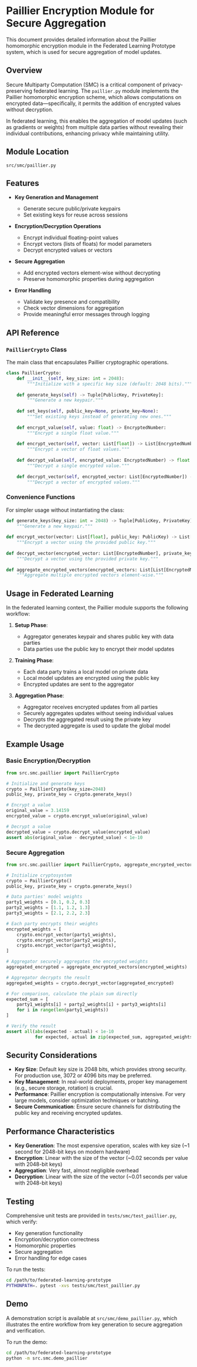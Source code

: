 # Paillier Encryption Module for Secure Aggregation

This document provides detailed information about the Paillier homomorphic encryption module 
in the Federated Learning Prototype system, which is used for secure aggregation of model updates.

## Overview

Secure Multiparty Computation (SMC) is a critical component of privacy-preserving federated learning. 
The `paillier.py` module implements the Paillier homomorphic encryption scheme, which allows 
computations on encrypted data—specifically, it permits the addition of encrypted values without 
decryption.

In federated learning, this enables the aggregation of model updates (such as gradients or weights) 
from multiple data parties without revealing their individual contributions, enhancing privacy 
while maintaining utility.

## Module Location

`src/smc/paillier.py`

## Features

- **Key Generation and Management**
  - Generate secure public/private keypairs
  - Set existing keys for reuse across sessions

- **Encryption/Decryption Operations**
  - Encrypt individual floating-point values
  - Encrypt vectors (lists of floats) for model parameters
  - Decrypt encrypted values or vectors

- **Secure Aggregation**
  - Add encrypted vectors element-wise without decrypting
  - Preserve homomorphic properties during aggregation

- **Error Handling**
  - Validate key presence and compatibility
  - Check vector dimensions for aggregation
  - Provide meaningful error messages through logging

## API Reference

### `PaillierCrypto` Class

The main class that encapsulates Paillier cryptographic operations.

```python
class PaillierCrypto:
    def __init__(self, key_size: int = 2048):
        """Initialize with a specific key size (default: 2048 bits)."""
        
    def generate_keys(self) -> Tuple[PublicKey, PrivateKey]:
        """Generate a new keypair."""
        
    def set_keys(self, public_key=None, private_key=None):
        """Set existing keys instead of generating new ones."""
        
    def encrypt_value(self, value: float) -> EncryptedNumber:
        """Encrypt a single float value."""
        
    def encrypt_vector(self, vector: List[float]) -> List[EncryptedNumber]:
        """Encrypt a vector of float values."""
        
    def decrypt_value(self, encrypted_value: EncryptedNumber) -> float:
        """Decrypt a single encrypted value."""
        
    def decrypt_vector(self, encrypted_vector: List[EncryptedNumber]) -> List[float]:
        """Decrypt a vector of encrypted values."""
```

### Convenience Functions

For simpler usage without instantiating the class:

```python
def generate_keys(key_size: int = 2048) -> Tuple[PublicKey, PrivateKey]:
    """Generate a new keypair."""
    
def encrypt_vector(vector: List[float], public_key: PublicKey) -> List[EncryptedNumber]:
    """Encrypt a vector using the provided public key."""
    
def decrypt_vector(encrypted_vector: List[EncryptedNumber], private_key: PrivateKey) -> List[float]:
    """Decrypt a vector using the provided private key."""
    
def aggregate_encrypted_vectors(encrypted_vectors: List[List[EncryptedNumber]]) -> List[EncryptedNumber]:
    """Aggregate multiple encrypted vectors element-wise."""
```

## Usage in Federated Learning

In the federated learning context, the Paillier module supports the following workflow:

1. **Setup Phase**: 
   - Aggregator generates keypair and shares public key with data parties
   - Data parties use the public key to encrypt their model updates

2. **Training Phase**: 
   - Each data party trains a local model on private data
   - Local model updates are encrypted using the public key
   - Encrypted updates are sent to the aggregator

3. **Aggregation Phase**: 
   - Aggregator receives encrypted updates from all parties
   - Securely aggregates updates without seeing individual values
   - Decrypts the aggregated result using the private key
   - The decrypted aggregate is used to update the global model

## Example Usage

### Basic Encryption/Decryption

```python
from src.smc.paillier import PaillierCrypto

# Initialize and generate keys
crypto = PaillierCrypto(key_size=2048)
public_key, private_key = crypto.generate_keys()

# Encrypt a value
original_value = 3.14159
encrypted_value = crypto.encrypt_value(original_value)

# Decrypt a value
decrypted_value = crypto.decrypt_value(encrypted_value)
assert abs(original_value - decrypted_value) < 1e-10
```

### Secure Aggregation

```python
from src.smc.paillier import PaillierCrypto, aggregate_encrypted_vectors

# Initialize cryptosystem
crypto = PaillierCrypto()
public_key, private_key = crypto.generate_keys()

# Data parties' model weights
party1_weights = [0.1, 0.2, 0.3]
party2_weights = [1.1, 1.2, 1.3]
party3_weights = [2.1, 2.2, 2.3]

# Each party encrypts their weights
encrypted_weights = [
    crypto.encrypt_vector(party1_weights),
    crypto.encrypt_vector(party2_weights),
    crypto.encrypt_vector(party3_weights),
]

# Aggregator securely aggregates the encrypted weights
aggregated_encrypted = aggregate_encrypted_vectors(encrypted_weights)

# Aggregator decrypts the result
aggregated_weights = crypto.decrypt_vector(aggregated_encrypted)

# For comparison, calculate the plain sum directly
expected_sum = [
    party1_weights[i] + party2_weights[i] + party3_weights[i]
    for i in range(len(party1_weights))
]

# Verify the result
assert all(abs(expected - actual) < 1e-10 
           for expected, actual in zip(expected_sum, aggregated_weights))
```

## Security Considerations

- **Key Size**: Default key size is 2048 bits, which provides strong security. For production use, 3072 or 4096 bits may be preferred.
- **Key Management**: In real-world deployments, proper key management (e.g., secure storage, rotation) is crucial.
- **Performance**: Paillier encryption is computationally intensive. For very large models, consider optimization techniques or batching.
- **Secure Communication**: Ensure secure channels for distributing the public key and receiving encrypted updates.

## Performance Characteristics

- **Key Generation**: The most expensive operation, scales with key size (~1 second for 2048-bit keys on modern hardware)
- **Encryption**: Linear with the size of the vector (~0.02 seconds per value with 2048-bit keys)
- **Aggregation**: Very fast, almost negligible overhead
- **Decryption**: Linear with the size of the vector (~0.01 seconds per value with 2048-bit keys)

## Testing

Comprehensive unit tests are provided in `tests/smc/test_paillier.py`, which verify:

- Key generation functionality
- Encryption/decryption correctness
- Homomorphic properties
- Secure aggregation
- Error handling for edge cases

To run the tests:
```bash
cd /path/to/federated-learning-prototype
PYTHONPATH=. pytest -xvs tests/smc/test_paillier.py
```

## Demo

A demonstration script is available at `src/smc/demo_paillier.py`, which illustrates the entire workflow from key generation to secure aggregation and verification.

To run the demo:
```bash
cd /path/to/federated-learning-prototype
python -m src.smc.demo_paillier
```
